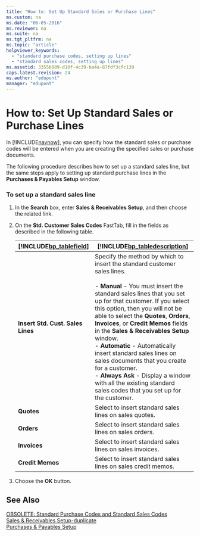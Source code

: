 ```yaml
---
title: "How to: Set Up Standard Sales or Purchase Lines"
ms.custom: na
ms.date: "06-05-2016"
ms.reviewer: na
ms.suite: na
ms.tgt_pltfrm: na
ms.topic: "article"
helpviewer_keywords: 
  - "standard purchase codes, setting up lines"
  - "standard sales codes, setting up lines"
ms.assetid: 3355b089-d10f-4c39-ba4a-87fdf3cfc139
caps.latest.revision: 24
ms.author: "edupont"
manager: "edupont"
---
```

# How to: Set Up Standard Sales or Purchase Lines
In [!INCLUDE[navnow](../../ApplicationDesign/includes/navnow_md.md)], you can specify how the standard sales or purchase codes will be entered when you are creating the specified sales or purchase documents.  
  
 The following procedure describes how to set up a standard sales line, but the same steps apply to setting up standard purchase lines in the **Purchases & Payables Setup** window.  
  
### To set up a standard sales line  
  
1.  In the **Search**  box, enter **Sales & Receivables Setup**, and then choose the related link.  
  
2.  On the **Std. Customer Sales Codes** FastTab, fill in the fields as described in the following table.  
  
    |[!INCLUDE[bp_tablefield](../../ApplicationDesign/includes/bp_tablefield_md.md)]|[!INCLUDE[bp_tabledescription](../../ApplicationDesign/includes/bp_tabledescription_md.md)]|  
    |---------------------------------|---------------------------------------|  
    |**Insert Std. Cust. Sales Lines**|Specify the method by which to insert the standard customer sales lines.<br /><br /> -   **Manual** \- You must insert the standard sales lines that you set up for that customer. If you select this option, then you will not be able to select the **Quotes**, **Orders**, **Invoices**, or **Credit Memos** fields in the **Sales & Receivables Setup** window.<br />-   **Automatic** \- Automatically insert standard sales lines on sales documents that you create for a customer.<br />-   **Always Ask** \- Display a window with all the existing standard sales codes that you set up for the customer.|  
    |**Quotes**|Select to insert standard sales lines on sales quotes.|  
    |**Orders**|Select to insert standard sales lines on sales orders.|  
    |**Invoices**|Select to insert standard sales lines on sales invoices.|  
    |**Credit Memos**|Select to insert standard sales lines on sales credit memos.|  
  
3.  Choose the **OK** button.  
  
## See Also  
 [OBSOLETE: Standard Purchase Codes and Standard Sales Codes](../Topic/OBSOLETE:%20Standard%20Purchase%20Codes%20and%20Standard%20Sales%20Codes.md)   
 [Sales & Receivables Setup\-duplicate](../../Sales/-$-n_459-sales-receivables-setup-$-duplicate.md)   
 [Purchases & Payables Setup](../../Purchasing/-$-n_460-purchases-payables-setup-$-.md)